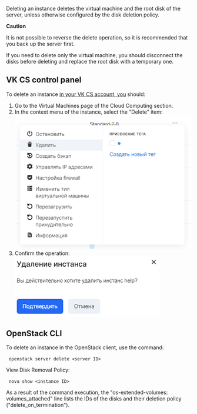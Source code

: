 Deleting an instance deletes the virtual machine and the root disk of the server, unless otherwise configured by the disk deletion policy.

**Caution**

It is not possible to reverse the delete operation, so it is recommended that you back up the server first.

If you need to delete only the virtual machine, you should disconnect the disks before deleting and replace the root disk with a temporary one.

## VK CS control panel

To delete an instance [in your VK CS account, you](https://mcs.mail.ru/app/services/infra/servers/) should:

1.  Go to the Virtual Machines page of the Cloud Computing section.
2.  In the context menu of the instance, select the "Delete" item:![](./assets/1596480186575-1596480186575.png)
3.  Confirm the operation:![](./assets/1596480629450-1596480629450.png)

## OpenStack CLI

To delete an instance in the OpenStack client, use the command:

```
 openstack server delete <server ID>
```

View Disk Removal Policy:

```
 nova show <instance ID>
```

As a result of the command execution, the "os-extended-volumes: volumes_attached" line lists the IDs of the disks and their deletion policy ("delete_on_termination").
